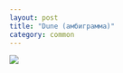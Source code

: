 ```yaml
---
layout: post
title: "Dune (амбиграмма)"
category: common
---
```

![](https://pics.livejournal.com/quillcraft/pic/0017wqkh)
